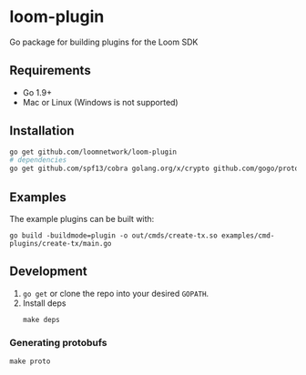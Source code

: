 # loom-plugin
Go package for building plugins for the Loom SDK

## Requirements

- Go 1.9+
- Mac or Linux (Windows is not supported)

## Installation

```bash
go get github.com/loomnetwork/loom-plugin
# dependencies
go get github.com/spf13/cobra golang.org/x/crypto github.com/gogo/protobuf
```

## Examples

The example plugins can be built with:

```shell
go build -buildmode=plugin -o out/cmds/create-tx.so examples/cmd-plugins/create-tx/main.go
```

## Development

1. `go get` or clone the repo into your desired `GOPATH`.
2. Install deps
   ```shell
   make deps
   ```

### Generating protobufs
```shell
make proto
```
